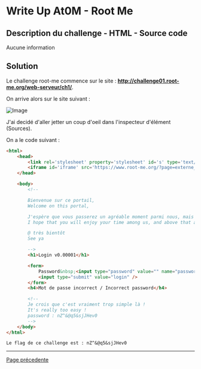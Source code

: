 # Write Up At0M - Root Me

## Description du challenge - HTML - Source code

Aucune information 

## Solution

Le challenge root-me commence sur le site : <b><u>http://challenge01.root-me.org/web-serveur/ch1/</u></b>.

On arrive alors sur le site suivant :

![Image](https://marc-emmanuel9.github.io/Root%20Me/WEB%20-%20Serveur/HTML%20-%20Source%20code/Ressources/Photo_site.jpg)

J'ai decidé d'aller jetter un coup d'oeil dans l'inspecteur d'élément (Sources).

On a le code suivant :

```html
<html>
    <head>
        <link rel='stylesheet' property='stylesheet' id='s' type='text/css' href='/template/s.css' media='all' />
        <iframe id='iframe' src='https://www.root-me.org/?page=externe_header'></iframe>
    </head>

    <body>
        <!--

        Bienvenue sur ce portail,
        Welcome on this portal,

        J'espère que vous passerez un agréable moment parmi nous, mais surtout que vous repartirez plein de choses dans la tête...
        I hope that you will enjoy your time among us, and above that all you will leave with lots of things in the head ...

        @ très bientôt
        See ya

        -->
        <h1>Login v0.00001</h1>

        <form>
            Password&nbsp;<input type="password" value="" name="password"/><br/>
            <input type="submit" value="login" />
        </form>
        <h4>Mot de passe incorrect / Incorrect password</h4>

        <!--
        Je crois que c'est vraiment trop simple là !
        It's really too easy !
        password : nZ^&@q5&sjJHev0
        -->
    </body>
</html>
```

`Le flag de ce challenge est : nZ^&@q5&sjJHev0`

-------------
[Page précedente](https://marc-emmanuel9.github.io/Root%20Me/)